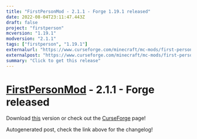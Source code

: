 ```yaml
---
title: "FirstPersonMod - 2.1.1 - Forge 1.19.1 released"
date: 2022-08-04T23:11:47.443Z
draft: false
project: "firstperson"
mcversion: "1.19.1"
modversion: "2.1.1"
tags: ["firstperson", "1.19.1"]
externalurl: "https://www.curseforge.com/minecraft/mc-mods/first-person-model/files/3918661"
externalpost: "https://www.curseforge.com/minecraft/mc-mods/first-person-model/files/3918661"
summary: "Click to get this release"
---
```

# [FirstPersonMod](/project/firstperson) - 2.1.1 - Forge released
Download [this](https://www.curseforge.com/minecraft/mc-mods/first-person-model/files/3918661) version or check out the [CurseForge](https://www.curseforge.com/minecraft/mc-mods/first-person-model) page!

Autogenerated post, check the link above for the changelog!
